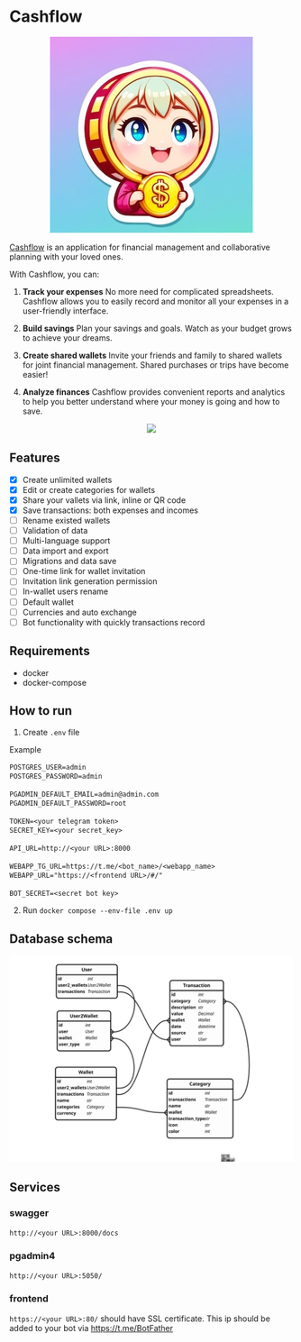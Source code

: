 # Cashflow

<p align="center">
  <img src="https://github.com/Late-Dev/Cashflow/blob/main/avatar.jpeg" />
</p>

[Cashflow](https://t.me/keepcashflowbot) is an application for financial management and collaborative planning with your loved ones. 

With Cashflow, you can:

1. **Track your expenses** No more need for complicated spreadsheets. Cashflow allows you to easily record and monitor all your expenses in a user-friendly interface.

2. **Build savings** Plan your savings and goals. Watch as your budget grows to achieve your dreams.

3. **Create shared wallets** Invite your friends and family to shared wallets for joint financial management. Shared purchases or trips have become easier!

4. **Analyze finances** Cashflow provides convenient reports and analytics to help you better understand where your money is going and how to save.
<p align="center">
  <img height="600" src="https://github.com/Late-Dev/Cashflow/raw/main/cashflow_demo.gif">
</p>


## Features

- [x] Create unlimited wallets
- [x] Edit or create categories for wallets
- [x] Share your vallets via link, inline or QR code
- [x] Save transactions: both expenses and incomes
- [ ] Rename existed wallets
- [ ] Validation of data
- [ ] Multi-language support
- [ ] Data import and export
- [ ] Migrations and data save
- [ ] One-time link for wallet invitation
- [ ] Invitation link generation permission
- [ ] In-wallet users rename
- [ ] Default wallet
- [ ] Currencies and auto exchange
- [ ] Bot functionality with quickly transactions record

## Requirements

- docker
- docker-compose

## How to run


1. Create ```.env``` file

Example
```
POSTGRES_USER=admin
POSTGRES_PASSWORD=admin

PGADMIN_DEFAULT_EMAIL=admin@admin.com
PGADMIN_DEFAULT_PASSWORD=root

TOKEN=<your telegram token>
SECRET_KEY=<your secret_key>

API_URL=http://<your URL>:8000

WEBAPP_TG_URL=https://t.me/<bot_name>/<webapp_name>
WEBAPP_URL="https://<frontend URL>/#/"

BOT_SECRET=<secret bot key>
```


2. Run ```docker compose --env-file .env up```

## Database schema

![schema](schema.svg)

## Services

### swagger
```http://<your URL>:8000/docs```

### pgadmin4
```http://<your URL>:5050/```

### frontend
```https://<your URL>:80/```
should have SSL certificate. This ip should be added to your bot via https://t.me/BotFather 
